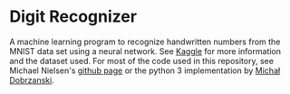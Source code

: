 # Digit Recognizer

A machine learning program to recognize handwritten numbers from the MNIST data set using a neural network. See [Kaggle](https://www.kaggle.com/c/digit-recognizer) for more information and the dataset used. For most of the code used in this repository, see Michael Nielsen's [github page](https://github.com/mnielsen/neural-networks-and-deep-learning) or the python 3 implementation by [Michał Dobrzanski](https://github.com/MichalDanielDobrzanski/DeepLearningPython35).
